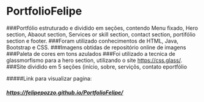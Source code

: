 # PortfolioFelipe

###Portfólio estruturado e dividido em seções, contendo Menu fixado, Hero section, Abaout section, Services or skill section, contact section, portifólio section e footer. 
###Foram utilizado conhecimentos de HTML, Java, Bootstrap e CSS.
###Imagens obtidas de repositório online de imagens 
###Paleta de cores em tons azulados
###Foi utilizado a tecnica de glassmorfismo para a hero section, utilizando o site https://css.glass/.
###Site dividido em 5 seções (início, sobre, serviçõs, contato eportfólio


#####Link para visualizar pagina:
##### https://felipepozzo.github.io/PortfolioFelipe/
